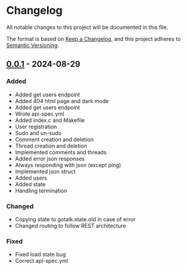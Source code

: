 # Changelog

All notable changes to this project will be documented in this file.

The format is based on [Keep a Changelog](https://keepachangelog.com/en/1.1.0/), and this project adheres to [Semantic Versioning](https://semver.org/spec/v2.0.0.html).


## [0.0.1] - 2024-08-29 

### Added

- Added get users endpoint
- Added 404 html page and dark mode
- Added get users endpoint
- Wrote api-spec.yml
- Added index.c and Makefile
- User registration
- Sudo and un-sudo
- Comment creation and deletion
- Thread creation and deletion
- Implemented comments and threads
- Added error json responses
- Always responding with json (except ping)
- Implemented json struct
- Added users
- Added state
- Handling termination

### Changed

- Copying state to gotalk.state.old in case of error
- Changed routing to follow REST architecture

### Fixed

- Fixed load state bug
- Correct api-spec.yml


[0.0.1]: https://github.com/KDesp73/gotalk/releases/tag/v0.0.1

